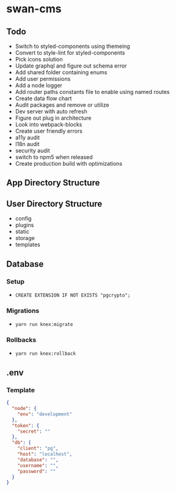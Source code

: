 # swan-cms

## Todo
- Switch to styled-components using themeing
- Convert to style-lint for styled-components
- Pick icons solution
- Update graphql and figure out schema error
- Add shared folder containing enums
- Add user permissions
- Add a node logger
- Add router paths constants file to enable using named routes
- Create data flow chart
- Audit packages and remove or utilize
- Dev server with auto refresh
- Figure out plug in architecture
- Look into webpack-blocks
- Create user friendly errors
- a11y audit
- l18n audit
- security audit
- switch to npm5 when released
- Create production build with optimizations

## App Directory Structure

## User Directory Structure
- config
- plugins
- static
- storage
- templates

## Database
### Setup
- `CREATE EXTENSION IF NOT EXISTS "pgcrypto";`

### Migrations
- `yarn run knex:migrate`

### Rollbacks
- `yarn run knex:rollback`

## .env
### Template
```json
{
  "node": {
    "env": "development"
  },
  "token": {
    "secret": ""
  },
  "db": {
    "client": "pg",
    "host": "localhost",
    "database": "",
    "username": "",
    "password": ""
  }
}
```
